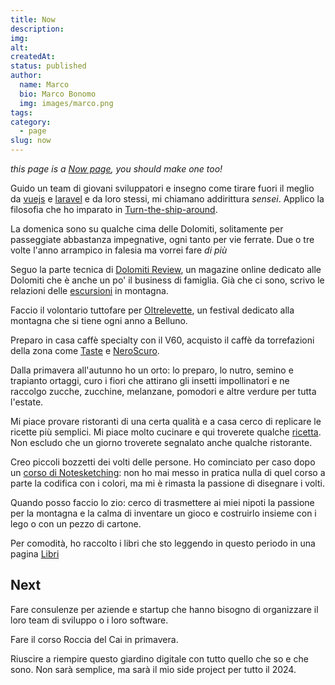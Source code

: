 ```yaml
---
title: Now
description: 
img: 
alt: 
createdAt: 
status: published
author:
  name: Marco
  bio: Marco Bonomo
  img: images/marco.png
tags: 
category:
  - page
slug: now
---
```

*this page is a [Now page](https://nownownow.com/about), you should make one too!*

Guido un team di giovani sviluppatori e insegno come tirare fuori il meglio da [vuejs](https://www.vuejs.org) e [laravel](https://www.laravel.com) e da loro stessi, mi chiamano addirittura *sensei*. Applico la filosofia che ho imparato in [Turn-the-ship-around](Turn-the-ship-around.md).

La domenica sono su qualche cima delle Dolomiti, solitamente per passeggiate abbastanza impegnative, ogni tanto per vie ferrate. Due o tre volte l'anno arrampico in falesia ma vorrei fare *di più*

Seguo la parte tecnica di [Dolomiti Review](https://www.dolomitireview.com), un magazine online dedicato alle Dolomiti che è anche un po' il business di famiglia. Già che ci sono, scrivo le relazioni delle [escursioni](https://www.dolomitireview.com/escursioni-dolomiti) in montagna.

Faccio il volontario tuttofare per [Oltrelevette](http://www.oltrelevette.it), un festival dedicato alla montagna che si tiene ogni anno a Belluno.

Preparo in casa caffè specialty con il V60, acquisto il caffè da torrefazioni della zona come [Taste](https://www.tastecoffee.it) e [NeroScuro](https://neroscurocoffee.com/). 

Dalla primavera all'autunno ho un orto: lo preparo, lo nutro, semino e trapianto ortaggi, curo i fiori che attirano gli insetti impollinatori e ne raccolgo zucche, zucchine, melanzane, pomodori e altre verdure per tutta l'estate.

Mi piace provare ristoranti di una certa qualità e a casa cerco di replicare le ricette più semplici. Mi piace molto cucinare e qui troverete qualche [ricetta](recipes). Non escludo che un giorno troverete segnalato anche qualche ristorante.

Creo piccoli bozzetti dei volti delle persone. Ho cominciato per caso dopo un [corso di Notesketching](https://www.domestika.org/it/courses/4382-sketchnoting-comunica-con-note-visive): non ho mai messo in pratica nulla di quel corso a parte la codifica con i colori, ma mi è rimasta la passione di disegnare i volti.

Quando posso faccio lo zio: cerco di trasmettere ai miei nipoti la passione per la montagna e la calma di inventare un gioco e costruirlo insieme con i lego o con un pezzo di cartone. 

Per comodità, ho raccolto i libri che sto leggendo in questo periodo in una pagina [Libri](books)

## Next

Fare consulenze per aziende e startup che hanno bisogno di organizzare il loro team di sviluppo o i loro software.

Fare il corso Roccia del Cai in primavera.

Riuscire a riempire questo giardino digitale con tutto quello che so e che sono. Non sarà semplice, ma sarà il mio side project per tutto il 2024.
 

